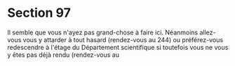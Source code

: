 # Section 97

Il semble que vous n'ayez pas grand-chose à faire ici. Néanmoins 
allez-vous vous y attarder à tout hasard (rendez-vous au 244) ou 
préférez-vous redescendre à l'étage du Département scientifique 
si toutefois vous ne vous y êtes pas déjà rendu (rendez-vous au